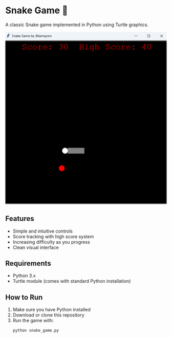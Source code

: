 # Snake Game 🐍

A classic Snake game implemented in Python using Turtle graphics.

![Snake Game Screenshot](https://github.com/iamaymo/snake-game/blob/main/Screenshot%202025-04-02%20182414.png)

## Features
- Simple and intuitive controls
- Score tracking with high score system
- Increasing difficulty as you progress
- Clean visual interface

## Requirements
- Python 3.x
- Turtle module (comes with standard Python installation)

## How to Run
1. Make sure you have Python installed
2. Download or clone this repository
3. Run the game with:
   ```bash
   python snake_game.py
